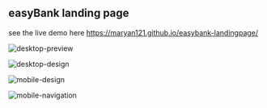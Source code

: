 ## easyBank landing page
see the live demo here https://maryan121.github.io/easybank-landingpage/

![desktop-preview](https://github.com/Maryan121/easybank-landingpage/assets/88990104/dd8198c6-f177-4f74-8bea-03a6f68f5864)


![desktop-design](https://github.com/Maryan121/easybank-landingpage/assets/88990104/1d5488f0-1302-45c9-a0f0-51ab29884c66)

![mobile-design](https://github.com/Maryan121/easybank-landingpage/assets/88990104/927cbd0d-6621-4f63-91eb-e5b527dd3b9f)

![mobile-navigation](https://github.com/Maryan121/easybank-landingpage/assets/88990104/1e85a0b9-0413-4fb6-a7d6-fee029a31bd4)





